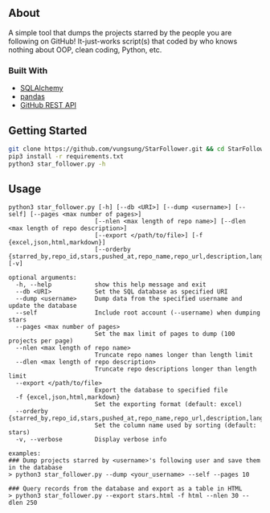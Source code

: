 ## About
A simple tool that dumps the projects starred by the people you are following on GitHub!
It-just-works script(s) that coded by who knows nothing about OOP, clean coding, Python, etc.

### Built With
* [SQLAlchemy](https://www.sqlalchemy.org/)
* [pandas](https://pandas.pydata.org/)
* [GitHub REST API](https://developer.github.com/v3/)

## Getting Started
```bash
git clone https://github.com/vungsung/StarFollower.git && cd StarFollower
pip3 install -r requirements.txt
python3 star_follower.py -h
```

## Usage
```
python3 star_follower.py [-h] [--db <URI>] [--dump <username>] [--self] [--pages <max number of pages>]
                        [--nlen <max length of repo name>] [--dlen <max length of repo description>]
                        [--export </path/to/file>] [-f {excel,json,html,markdown}]
                        [--orderby {starred_by,repo_id,stars,pushed_at,repo_name,repo_url,description,language}] [-v]

optional arguments:
  -h, --help            show this help message and exit
  --db <URI>            Set the SQL database as specified URI
  --dump <username>     Dump data from the specified username and update the database
  --self                Include root account (--username) when dumping stars
  --pages <max number of pages>
                        Set the max limit of pages to dump (100 projects per page)
  --nlen <max length of repo name>
                        Truncate repo names longer than length limit
  --dlen <max length of repo description>
                        Truncate repo descriptions longer than length limit
  --export </path/to/file>
                        Export the database to specified file
  -f {excel,json,html,markdown}
                        Set the exporting format (default: excel)
  --orderby {starred_by,repo_id,stars,pushed_at,repo_name,repo_url,description,language}
                        Set the column name used by sorting (default: stars)
  -v, --verbose         Display verbose info

examples:
### Dump projects starred by <username>'s following user and save them in the database
> python3 star_follower.py --dump <your_username> --self --pages 10

### Query records from the database and export as a table in HTML
> python3 star_follower.py --export stars.html -f html --nlen 30 --dlen 250
```
